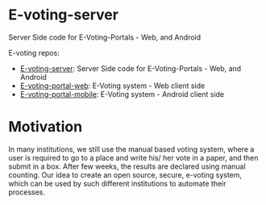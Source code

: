 # E-voting-server
Server Side code for E-Voting-Portals - Web, and Android

E-voting repos:
- [E-voting-server](https://github.com/BroFOSS/E-voting-server): Server Side code for E-Voting-Portals - Web, and Android
- [E-voting-portal-web](https://github.com/BroFOSS/E-voting-portal-web): E-Voting system - Web client side
- [E-voting-portal-mobile](https://github.com/BroFOSS/E-voting-portal-mobile): E-Voting system - Android client side

# Motivation

In many institutions, we still use the manual based voting system, where a user is required to go to a place and write his/ her vote in a paper, and then submit in a box. After few weeks, the results are declared using manual counting. Our idea to create an open source, secure, e-voting system, which can be used by such different institutions to automate their processes. 
